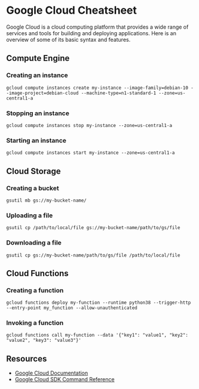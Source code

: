 # Google Cloud Cheatsheet

Google Cloud is a cloud computing platform that provides a wide range of services and tools for building and deploying applications. Here is an overview of some of its basic syntax and features.

## Compute Engine

### Creating an instance
```
gcloud compute instances create my-instance --image-family=debian-10 --image-project=debian-cloud --machine-type=n1-standard-1 --zone=us-central1-a
```

### Stopping an instance
```
gcloud compute instances stop my-instance --zone=us-central1-a
```

### Starting an instance
```
gcloud compute instances start my-instance --zone=us-central1-a
```

## Cloud Storage

### Creating a bucket
```
gsutil mb gs://my-bucket-name/
```

### Uploading a file
```
gsutil cp /path/to/local/file gs://my-bucket-name/path/to/gs/file
```

### Downloading a file
```
gsutil cp gs://my-bucket-name/path/to/gs/file /path/to/local/file
```

## Cloud Functions

### Creating a function
```
gcloud functions deploy my-function --runtime python38 --trigger-http --entry-point my_function --allow-unauthenticated
```

### Invoking a function
```
gcloud functions call my-function --data '{"key1": "value1", "key2": "value2", "key3": "value3"}'
```

## Resources

- [Google Cloud Documentation](https://cloud.google.com/docs)
- [Google Cloud SDK Command Reference](https://cloud.google.com/sdk/docs/command-reference)